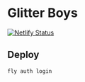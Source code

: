 # Glitter Boys

[![Netlify Status](https://api.netlify.com/api/v1/badges/3cc65fd7-3f90-4046-a8a9-1f7cece21f11/deploy-status)](https://app.netlify.com/sites/glitter-boys/deploys)

## Deploy

```bash
fly auth login
```
